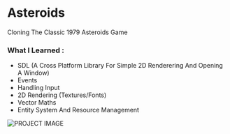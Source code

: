 # Asteroids
Cloning The Classic 1979 Asteroids Game

### What I Learned :

- SDL (A Cross Platform Library For Simple 2D Renderering And Opening A Window)
- Events
- Handling Input 
- 2D Rendering (Textures/Fonts)
- Vector Maths
- Entity System And Resource Management

![PROJECT IMAGE](https://github.com/ProjectElon/Asteroids/tree/master/images/ScreenShot.PNG)
